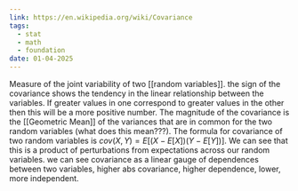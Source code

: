 ```yaml
---
link: https://en.wikipedia.org/wiki/Covariance
tags:
  - stat
  - math
  - foundation
date: 01-04-2025
---
```

Measure of the joint variability of two [[random variables]]. the sign of the covariance shows the tendency in the linear relationship between the variables. If greater values in one correspond to greater values in the other then this will be a more positive number. The magnitude of the covariance is the [[Geometric Mean]] of the variances that are in common for the two random variables (what does this mean???). The formula for covariance of two random variables is $cov(X, Y) = E[(X- E[X])(Y-E[Y])]$. We can see that this is a product of perturbations from expectations across our random variables. we can see covariance as a linear gauge of dependences between two variables, higher abs covariance, higher dependence, lower, more independent.

